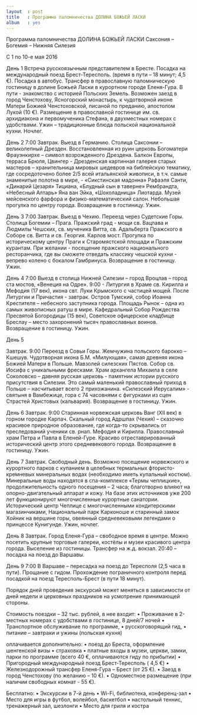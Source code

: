 ```yaml
---
layout  : post
title   : Программа паломничества ДОЛИНА БОЖЬЕЙ ЛАСКИ
album   : yes
---
```

Программа паломничества ДОЛИНА БОЖЬЕЙ ЛАСКИ
Саксония – Богемия – Нижняя Силезия

С 1 по 10-е мая 2016

День 1
Встреча русскоязычным представителем в  Бресте. Посадка на международный поезд Брест-Тересполь. (время в пути – 18 минут; 4,5 €). Посадка в автобус.
Трансфер в православную паломническую гостиницу в долине Божьей Ласки в курортном городе Еленя-Гура. В пути - знакомство с историей Польских Земель. Возможен заезд в город Ченстохову, Ясногорский монастырь, к чудотворной иконе Матери Божией Ченстоховской, писаной по преданию, апостолом Лукой (10 €). Размещение в православной гостинице им. св. архидиакона и первомученика Стефана, в двухместных номерах с удобствами. Ужин – традиционные блюда польской национальной кухни. Ночлег.

День 2 
7:00 Завтрак. Выезд в Германию. Столица Саксонии – великолепный Дрезден. Восстановленная из руин церковь Богоматери Фрауэнкирхе – символ возрожденного Дрездена. Балкон Европы, терраса Брюля, Цвингер -  Дрезденская картинная галерея старых мастеров – хранительница мировых шедевров на библейскую тематику, где сосредоточено более 2/5 всей итальянской живописи, в т.ч. самые знаменитые полотна в мире, - «Сикстинская мадонна» Рафаэля Санти, «Динарий Цезаря» Тициана, «Блудный сын в таверне» Рембрандта, «Небесный Алтарь» Яна ван Эйка, «Шоколадница»  Лиотарда. Музей мейсенского фарфора и физико-математический салон. Небольшая прогулка по центру города. Возвращение в гостиницу. Ужин.

День 3
7:00 Завтрак. Выезд в Чехию. Переезд через Судетские Горы. Столица Богемии – Прага. Пражский град  -  мощи св. Вацлава и Людмилы Чешских,  св. мученика Витта,  св. Адальберта Пражского в Соборе св. Витта и св. Георгия. Карлов мост. Прогулка по историческому центру Праги к Старомястской площади и Пражским курантам.  При желании - посещение пражского национального ресторанчика, где вы сможете отведать классику чешской кухни - вепрево колено с бокалом Гамбринуса. Возвращение в гостиницу. Ужин.

День 4
7:00 Выезд в столица Нижней Силезии – город  Вроцлав – город ста мостов, «Венеция на Одре». 
9:00 - Литургия в Храме св. Кирилла и Мефодия (17 век), икона свт. Луки Крымского  с частицей мощей. После Литургии и Причастия - завтрак. Остров Тумский, собор Иоанна Крестителя – небесного заступника города. Площадь Рынок – одна из самых живописных ратуш в мире. Кафедральный Собор Рождества Пресвятой Богородицы (15 век), Советское  офицерское кладбище  Бреслау – место захоронений тысяч православных воинов. Возвращение в гостиницу. Ужин.

День 5
 
Завтрак. 9:00 Переезд в Совьи Горы. Жемчужина польского барокко – Кшешув. Чудотворная икона Б.М. «Милующая», самая древняя икона Божией Матери в Польше. Мавзолей силезских Пястов. Собор cв. Иосифа с уникальными фресками.  Храм архангела Михаила в селе Соколовско – давняя русская церковь - памятник истории русского присутствия в Силезии. Это самый маленький православный приход в Польше – насчитывает всего 2 прихожанина. «Силезский Иерусалим» - святыня в Вамбежице, гора с 74 часовнями с фигурками из сцен Страстей Христовых (кальвария). Возвращение в гостиницу. Ужин.

День 6
Завтрак. 9:00 Старинная норвежская церковь Ванг (XII век) в горном городке Карпач. Скальный город Адршпах (Чехия) –  сказочно красивое природное образование, где когда-то скрывались от преследований ученики св. рнап. Мефодия и Кирилла. Православный храм Петра и Павла в Еленей-Гуре. Красиво отреставрированный исторический центр этого средневекового города. Возвращение в гостиницу. Ужин.

День 7
Завтрак. Свободный день. Возможно посещение норвежского и курортного парков с купанием в целебных термальных фтористо-кремневых минеральных водах (необходимо иметь купальный костюм). Минеральные воды находятся в спа-комплексе «Термы чеплицкие», продолжительность одного посещения – 2 часа; благотворно влияют на опорно-двигательный аппарат и кожу. На базе этих источников уже 200 лет функционируют многочисленные курортные санатории. Исторический  центр Чеплице с многочисленными кондитерскими магазинчиками, Национальный парк Карконоше и старинный замок  Хойник на вершине горы, овеянный средневековыми легендами о принцессе Кунигунде. Ужин, ночлег.

День 8
Завтрак. Город Еленя-Гура – свободное время в центре. Можно посетить крупные торговые галереи, костёлы и музеи красивого центра города. Выселение из гостиницы. Трансфер на ж.д. вокзал. 
20:40 – посадка на поезд до Варшавы.

День 9
7:00 В Варшаве – пересадка на поезд до Тересполя (2,5 часа в пути). 
Прощание с гидом. Прохождение пограничного контроля перед посадкой на поезд Тересполь-Брест (в пути 18 минут).

Порядок дней проведения экскурсий может меняться в зависимости от дней недели и церковных праздников на усмотрение принимающей стороны.

Стоимость поездки  – 32 тыс. рублей, в нее входит: 
•	Проживание в 2-местных номерах с удобствами в гостинице, 8 дней/7 ночей 
•	Транспортное обслуживание по программе, 
•	русскоговорящий гид, 
•	питание – завтраки и ужины (польская кухня)

оплачивается дополнительно:
•	поезд до Бреста, оформление шенгенской  визы
•	страховка
•	 платные входы в музеи, церкви, замки, парки по программе (всего 40 €, оплачиваются гиду по прибытии)
•	Пригородный международный поезд  Брест-Тересполь ( 4,5 €)
•	Железнодорожный трансфер Еленя-Гура – Брест  (от 25 €).
•	Заезд в город Ченстохову (по желанию – 10 €).
•	Одноместное размещение (при наличии свободных комнат - 55 €).

Бесплатно:
•	Экскурсии в 7-й день
•	Wi-Fi, библиотека, конференц-зал
•	Место для игры в футбол, волейбол, баскетбол
•	настольный теннис, тренажерный зал, шезлонги
•	Место для гриля и костра
